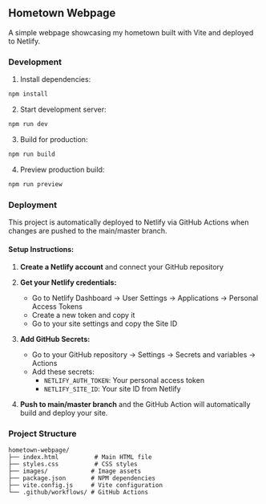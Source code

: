 ## Hometown Webpage

A simple webpage showcasing my hometown built with Vite and deployed to Netlify.

### Development

1. Install dependencies:
```bash
npm install
```

2. Start development server:
```bash
npm run dev
```

3. Build for production:
```bash
npm run build
```

4. Preview production build:
```bash
npm run preview
```

### Deployment

This project is automatically deployed to Netlify via GitHub Actions when changes are pushed to the main/master branch.

#### Setup Instructions:

1. **Create a Netlify account** and connect your GitHub repository
2. **Get your Netlify credentials:**
   - Go to Netlify Dashboard → User Settings → Applications → Personal Access Tokens
   - Create a new token and copy it
   - Go to your site settings and copy the Site ID

3. **Add GitHub Secrets:**
   - Go to your GitHub repository → Settings → Secrets and variables → Actions
   - Add these secrets:
     - `NETLIFY_AUTH_TOKEN`: Your personal access token
     - `NETLIFY_SITE_ID`: Your site ID from Netlify

4. **Push to main/master branch** and the GitHub Action will automatically build and deploy your site.

### Project Structure

```
hometown-webpage/
├── index.html          # Main HTML file
├── styles.css          # CSS styles
├── images/            # Image assets
├── package.json       # NPM dependencies
├── vite.config.js     # Vite configuration
└── .github/workflows/ # GitHub Actions
```
